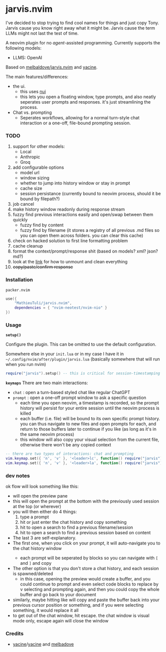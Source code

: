 # jarvis.nvim

I've decided to stop trying to find cool names for things and just copy Tony. Jarvis cause you know right away what it might be. Jarvis cause the term LLMs might not last the test of time.

A neovim plugin for no *agent*-assisted programming. Currently supports the following models:
- LLMS: OpenAI

Based on [melbaldove/jarvis.nvim](https://github.com/melbaldove/llm.nvim) and [yacine](https://github.com/yacineMTB/dingllm.nvim).

The main features/differences:
- the ui. 
    - this uses [nui](https://github.com/MunifTanjim/nui.nvim)
    - this lets you open a floating window, type prompts, and also neatly seperates user prompts and responses. it's just streamlining the process.
- Chat vs. prompting
    - Seperates workflows, allowing for a normal turn-style chat interaction or a one-off, file-bound prompting session.

### TODO
1. support for other models:
    - Local
    - Anthropic
    - Groq
1. add configurable options
    - model url
    - window sizing
    - whether to jump into history window or stay in prompt
    - cache size
    - session persistance (currently bound to neovim process, should it be bound by filepath?)
1. job cancel
1. make history window readonly during response stream
1. fuzzy find previous interactions easily and open/swap between them quickly
    - fuzzy find by content
    - fuzzy find by filename (it stores a registry of all previous .md files so you can open them across folders. you can clear this cache)
1. check on hacked solution to first line formatting problem
1. cache cleanup
1. format the context/prompt/response shit (based on models? xml? json? md?)
1. look at the [link](https://github.com/MunifTanjim/nui.nvim/wiki/nui.layout) for how to unmount and clean everything
1. ~~copy/paste/confirm response~~

### Installation

`packer.nvim`
```lua
use({
    "MathieuTuli/jarvis.nvim",
    dependencies = { "nvim-neotest/nvim-nio" }
})
```

### Usage

**`setup()`**

Configure the plugin. This can be omitted to use the default configuration.

Somewhere else in your `init.lua` or in my case I have it in `~/.config/nvim/after/plugin/jarvis.lua` (basically somewhere that will run when you run nvim)
```lua
require("jarvis").setup() -- this is critical for session-timestamping
```

**`keymaps`**
There are two main interactions:
- `chat` : open a turn-based styled chat like regular ChatGPT
- `prompt` : open a one-off prompt window to ask a specific question
    - each time you open neovim, a timestamp is recorded, so the prompt history will persist for your entire session until the neovim process is killed
    - each buffer (i.e. file) will be bound to its own specific prompt history. you can thus navigate to new files and open prompts for each, and return to those buffers later to continue if you like (as long as it's in the same neovim process)
    - this window will also copy your visual selection from the current file, otherwise there won't be any copied context
```lua
-- there are two types of interactions: chat and prompting
vim.keymap.set({ 'n', 'v' }, '<leader>lc', function() require("jarvis").interact("chat") end, { desc = 'chat with jarvis' })
vim.keymap.set({ 'n', 'v' }, '<leader>la', function() require("jarvis").interact("prompt") end, { desc = 'prompt jarvis' })
```
### dev notes
ok flow will look something like this:
- <c-llm> will open the preview pane
- this will open the prompt at the bottom with the previously used session at the top (or wherever)
- you will then either do 4 things:
    1. type a prompt
    1. hit <c-c> or just <CR> enter the chat history and copy something
    1. hit <c-s> to open a search to find a previous filename/session
    1. hit <c-f> to open a search to find a previous session based on content
- The last 3 are self-explanatory.
- The first one, when you click <CR> on your prompt, it will auto-navigate you to the chat history window
    - each prompt will be seperated by blocks so you can navigate with `[` and `]` and copy
- The other option is that you don't store a chat history, and each session is spawned/deleted
    - in this case, opening the preview would create a buffer, and you could continue to prompt and even select code blocks to replace by v selecting and prompting again, and then you could copy the whole buffer and go back to your document
- similarly, maybe hitting like <ctrl-y> will copy and paste the buffer back into your previous cursor position or something, and if you were selecting something, it would replace it all
- to get out of the chat window, hit escape. the chat window is visual mode only, escape again will close the window

### Credits

- [yacine](https://twitter.com/i/broadcasts/1kvJpvRPjNaKE)/[yacine](https://github.com/yacineMTB/llm.nvim) and [melbadove](https://github.com/melbaldove/llm.nvim)
